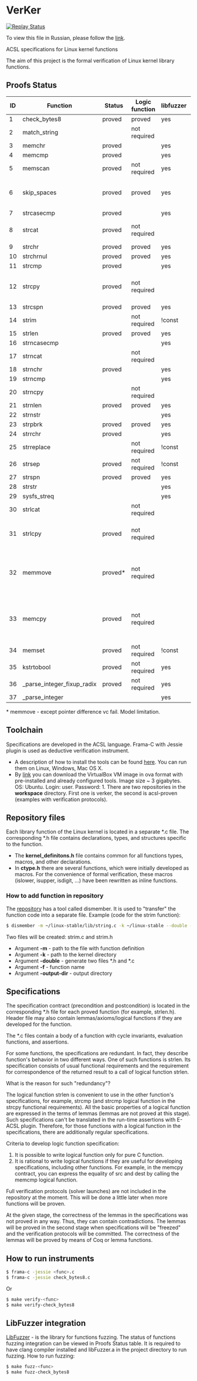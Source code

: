 # VerKer
[![Replay Status](https://travis-ci.org/evdenis/verker.svg?branch=master)](https://travis-ci.org/evdenis/verker)

To view this file in Russian, please follow the [link](README_ru.md).

ACSL specifications for Linux kernel functions

The aim of this project is the formal verification of Linux kernel library functions.

## Proofs Status

| ID | Function      | Status | Logic function | libfuzzer | Comment |
|----|---------------|--------|----------------|-----------|---------|
| 1  | check\_bytes8 | proved | proved         | yes       |         |
| 2  | match\_string |        | not required   |           |         |
| 3  | memchr        | proved |                | yes       |         |
| 4  | memcmp        | proved |                | yes       |         |
| 5  | memscan       | proved | not required   | yes       |         |
| 6  | skip\_spaces  | proved | proved         | yes       | requires too strict (remove strlen) |
| 7  | strcasecmp    | proved |                | yes       |         |
| 8  | strcat        | proved | not required   |           | usr strcmp in ensures |
| 9  | strchr        | proved | proved         | yes       |         |
| 10 | strchrnul     | proved | proved         | yes       |         |
| 11 | strcmp        | proved |                | yes       |         |
| 12 | strcpy        | proved | not required   |           | use strcmp logic function |
| 13 | strcspn       | proved | proved         | yes       |         |
| 14 | strim         |        | not required   | !const    |         |
| 15 | strlen        | proved | proved         | yes       |         |
| 16 | strncasecmp   |        |                | yes       |         |
| 17 | strncat       |        | not required   |           |         |
| 18 | strnchr       | proved |                | yes       |         |
| 19 | strncmp       |        |                | yes       |         |
| 20 | strncpy       |        | not required   |           |         |
| 21 | strnlen       | proved | proved         | yes       |         |
| 22 | strnstr       |        |                | yes       |         |
| 23 | strpbrk       | proved | proved         | yes       |         |
| 24 | strrchr       | proved |                | yes       |         |
| 25 | strreplace    |        | not required   | !const    |         |
| 26 | strsep        | proved | not required   | !const    |         |
| 27 | strspn        | proved | proved         | yes       |         |
| 28 | strstr        |        |                | yes       |         |
| 29 | sysfs\_streq  |        |                | yes       |         |
| 30 | strlcat       |        | not required   |           |         |
| 31 | strlcpy       | proved | not required   |           | use strncmp lf in ensures |
| 32 | memmove       | proved\*| not required   |           | use memcmp logic function at ensures |
| 33 | memcpy        | proved | not required   |           | use memcmp logic function at ensures |
| 34 | memset        | proved | not required   | !const    |         |
| 35 | kstrtobool    | proved | not required   | yes       |         |
| 36 | \_parse\_integer\_fixup\_radix | proved | not required | yes | |
| 37 | \_parse\_integer |     |                | yes       |         |

 \* memmove - except pointer difference vc fail. Model limitation.

## Toolchain

Specifications are developed in the ACSL language. Frama-C with Jessie plugin is used as deductive verification instrument.

- A description of how to install the tools can be found [here](https://forge.ispras.ru/projects/astraver/wiki). You can run them on Linux, Windows, Mac OS X.
- By [link](https://disk.llkl.org/f/be6ea14a2d/?dl=1) you can download the VirtualBox VM image in ova format with pre-installed and already configured tools. Image size ~ 3 gigabytes. OS: Ubuntu. Login: user. Password: 1. There are two repositories in the **workspace** directory. First one is verker, the second is acsl-proven (examples with verification protocols).

## Repository files

Each library function of the Linux kernel is located in a separate \*.c file. The corresponding \*.h file contains declarations, types, and structures specific to the function.

- The **kernel_definitons.h** file contains common for all functions types, macros, and other declarations.
- In **ctype.h** there are several functions, which were initially developed as macros. For the convenience of formal verification, these macros (islower, isupper, isdigit, ...) have been rewritten as inline functions.

### How to add function in repository

The [repository](https://github.com/evdenis/spec-utils/) has a tool called dismember. It is used to "transfer" the function code into a separate file.
Example (code for the strim function):
```bash
$ dismember -m ~/linux-stable/lib/string.c -k ~/linux-stable --double -f strim --output-dir .
```

Two files will be created: strim.c and strim.h

- Argument **-m** - path to the file with function definition
- Argument **-k** - path to the kernel directory
- Argument **-double** - generate two files \*.h and \*.c
- Argument **-f** - function name
- Argument **-output-dir** - output directory

## Specifications

The specification contract (precondition and postcondition) is located in the corresponding *.h file for each proved function (for example, strlen.h). Header file may also contain lemmas/axioms/logical functions if they are developed for the function.

The \*.c files contain a body of a function with cycle invariants, evaluation functions, and assertions.

For some functions, the specifications are redundant. In fact, they describe function's behavior in two different ways. One of such functions is strlen. Its specification consists of usual functional requirements and the requirement for correspondence of the returned result to a call of logical function strlen.

What is the reason for such "redundancy"?

The logical function strlen is convenient to use in the other function's specifications, for example, strcmp (and strcmp logical function in the strcpy functional requirements). All the basic properties of a logical function are expressed in the terms of lemmas (lemmas are not proved at this stage). Such specifications can't be translated in the run-time assertions with E-ACSL plugin. Therefore, for those functions with a logical function in the specifications, there are additionally regular specifications.

Criteria to develop logic function specification:

1. It is possible to write logical function only for pure C function.
2. It is rational to write logical functions if they are useful for developing specifications, including other functions. For example, in the memcpy contract, you can express the equality of src and dest by calling the memcmp logical function.

Full verification protocols (solver launches) are not included in the repository at the moment. This will be done a little later when more functions will be proven.

At the given stage, the correctness of the lemmas in the specifications was not proved in any way. Thus, they can contain contradictions. The lemmas will be proved in the second stage when specifications will be "freezed" and the verification protocols will be committed. The correctness of the lemmas will be proved by means of Coq or lemma functions.

## How to run instruments

```bash
$ frama-c -jessie <func>.c
$ frama-c -jessie check_bytes8.c
```
Or
```bash
$ make verify-<func>
$ make verify-check_bytes8
```

## LibFuzzer integration

[LibFuzzer](http://llvm.org/docs/LibFuzzer.html) - is the library for functions fuzzing. The status of functions fuzzing integration can be viewed in Proofs Status table. It is required to have clang compiler installed and libFuzzer.a in the project directory to run fuzzing.
How to run fuzzing:
```bash
$ make fuzz-<func>
$ make fuzz-check_bytes8
```

